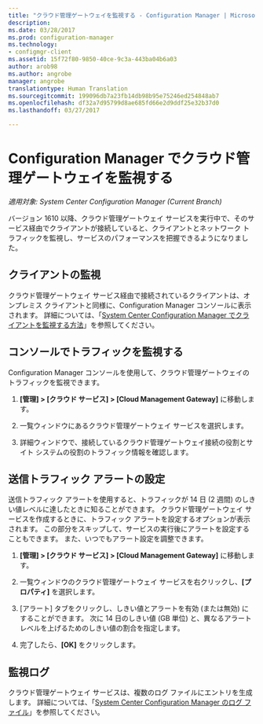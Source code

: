 ```yaml
---
title: "クラウド管理ゲートウェイを監視する - Configuration Manager | Microsoft Docs"
description: 
ms.date: 03/28/2017
ms.prod: configuration-manager
ms.technology:
- configmgr-client
ms.assetid: 15f72f80-9850-40ce-9c3a-443ba04b6a03
author: arob98
ms.author: angrobe
manager: angrobe
translationtype: Human Translation
ms.sourcegitcommit: 199096db7a23fb14db98b95e75246ed254848ab7
ms.openlocfilehash: df32a7d95799d8ae685fd66e2d9ddf25e32b37d0
ms.lasthandoff: 03/27/2017

---
```


# <a name="monitor-cloud-management-gateway-in-configuration-manager"></a>Configuration Manager でクラウド管理ゲートウェイを監視する

*適用対象: System Center Configuration Manager (Current Branch)*

バージョン 1610 以降、クラウド管理ゲートウェイ サービスを実行中で、そのサービス経由でクライアントが接続していると、クライアントとネットワーク トラフィックを監視し、サービスのパフォーマンスを把握できるようになりました。

## <a name="monitor-clients"></a>クライアントの監視

クラウド管理ゲートウェイ サービス経由で接続されているクライアントは、オンプレミス クライアントと同様に、Configuration Manager コンソールに表示されます。 詳細については、「[System Center Configuration Manager でクライアントを監視する方法](monitor-clients.md)」を参照してください。

## <a name="monitor-traffic-in-the-console"></a>コンソールでトラフィックを監視する

Configuration Manager コンソールを使用して、クラウド管理ゲートウェイのトラフィックを監視できます。

1. **[管理] > [クラウド サービス] > [Cloud Management Gateway]** に移動します。

2. 一覧ウィンドウにあるクラウド管理ゲートウェイ サービスを選択します。

3. 詳細ウィンドウで、接続しているクラウド管理ゲートウェイ接続の役割とサイト システムの役割のトラフィック情報を確認します。

## <a name="set-up-outbound-traffic-alerts"></a>送信トラフィック アラートの設定

送信トラフィック アラートを使用すると、トラフィックが 14 日 (2 週間) のしきい値レベルに達したときに知ることができます。 クラウド管理ゲートウェイ サービスを作成するときに、トラフィック アラートを設定するオプションが表示されます。 この部分をスキップして、サービスの実行後にアラートを設定することもできます。 また、いつでもアラート設定を調整できます。

1. **[管理] > [クラウド サービス] > [Cloud Management Gateway]** に移動します。

2. 一覧ウィンドウのクラウド管理ゲートウェイ サービスを右クリックし、**[プロパティ]** を選択します。

3. [アラート] タブをクリックし、しきい値とアラートを有効 (または無効) にすることができます。 次に 14 日のしきい値 (GB 単位) と、異なるアラート レベルを上げるためのしきい値の割合を指定します。

4. 完了したら、**[OK]** をクリックします。

## <a name="monitor-logs"></a>監視ログ

クラウド管理ゲートウェイ サービスは、複数のログ ファイルにエントリを生成します。 詳細については、「[System Center Configuration Manager のログ ファイル](/sccm/core/plan-design/hierarchy/log-files)」を参照してください。


